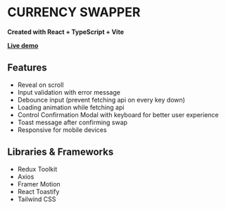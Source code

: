 # CURRENCY SWAPPER

**Created with React + TypeScript + Vite**

**[Live demo](https://currency-swapper.vercel.app/)**

## Features

- Reveal on scroll
- Input validation with error message
- Debounce input (prevent fetching api on every key down)
- Loading animation while fetching api
- Control Confirmation Modal with keyboard for better user experience
- Toast message after confirming swap
- Responsive for mobile devices

## Libraries & Frameworks

- Redux Toolkit
- Axios
- Framer Motion
- React Toastify
- Tailwind CSS
